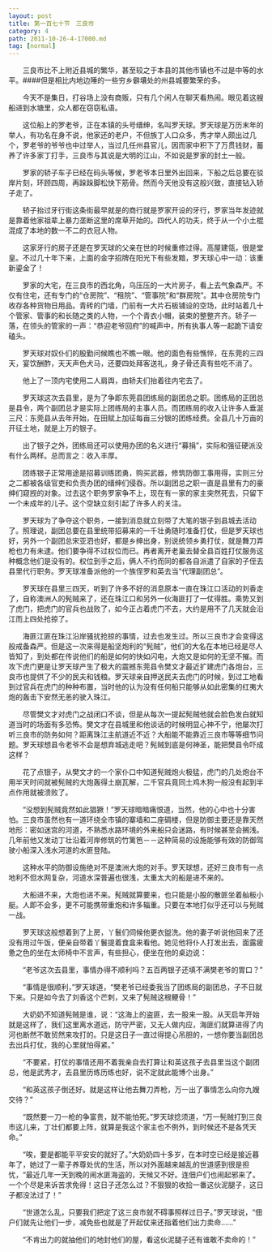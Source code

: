 ```yaml
---
layout: post
title: 第一百七十节　三良市
category: 4
path: 2011-10-26-4-17000.md
tag: [normal]
---
```


　　三良市比不上附近县城的繁华，甚至较之于本县的其他市镇也不过是中等的水平。####但是相比内地边陲的一些穷乡僻壤处的州县城要繁荣的多。

　　今天不是集日，打谷场上没有商贩，只有几个闲人在聊天看热闹。眼见着这艘船进到水塘里，众人都在窃窃私语。

　　这位船上的罗老爷，正在本镇的头号缙绅，名叫罗天球。罗天球是万历末年的举人，有功名在身不说，他家还的老户，不但族丁人口众多，秀才举人颇出过几个，罗老爷的爷爷也中过举人，当过几任州县官儿，因而家中积下了万贯钱财，蓄养了许多家丁打手，三良市与其说是大明的江山，不如说是罗家的封土一般。

　　罗家的轿子车子已经在码头等候，罗老爷本日里外出回来，下船之后总要在驳岸片刻，环顾四周，再跺跺脚松快下筋骨。然而今天他没有这般兴致，直接钻入轿子走了。

　　轿子抬过牙行街这条街最早就是的商行就是罗家开设的牙行，罗家当年发迹就是靠着他家祖辈上暴力垄断这里的席草开始的。四代人的功夫，终于从一个小土棍混成了本地的数一不二的衣冠人物。

　　这家牙行的房子还是在罗天球的父亲在世的时候重修过得。高屋建瓴，很是堂皇。不过几十年下来，上面的金字招牌在阳光下有些发黯，罗天球心中一动：该重新鎏金了！

　　罗家的大宅，在三良市的西北角，乌压压的一大片房子，看上去气象森严。不仅有住宅，还有专门的“仓房院”、“租院”、“管事院”和“群房院”。其中仓房院专门收存各种货物日用品。青砖的门墙，门前有一大片石板铺设的空场，此时站着几十个管家、管事的和长随之类的人物，一个个青衣小帽，装束的整整齐齐。轿子一落，在领头的管家的一声：“恭迎老爷回府”的喊声中，所有执事人等一起跪下请安磕头。

　　罗天球对奴仆们的殷勤问候瞧也不瞧一眼。他的面色有些憔悴，在东莞的三四天，宴饮酬酢，天天声色犬马，还要四处拜客送礼，身子骨还真有些吃不消了。

　　他上了一顶内宅使用二人肩舆，由轿夫们抬着往内宅去了。

　　罗天球这次去县里，是为了争即东莞县团练局的副团总之职。团练局的正团总是县令，两个副团总才是实际上团练局的主事人员。而团练局的收入让许多人垂涎三尺：东莞县从去年开始，在田赋上加征每亩三分银的团练经费。全县几十万亩的开征土地，就是上万的银子。

　　出了银子之外，团练局还可以使用办团的名义进行“募捐”，实际和强征硬派没有什么两样。总而言之：收入丰厚。

　　团练银子正常用途是招募训练团勇，购买武器，修筑防御工事用得，实则三分之二都被各级官吏和负责办团的缙绅们侵吞。所以副团总之职一直是县里有力的豪绅们窥觊的对象。过去这个职务罗家争不上，现在有一家的家主突然死去，只留下一个未成年的儿子。这个空缺立刻引起了许多人的关注。

　　罗天球为了争夺这个职务，一接到消息就立刻带了大笔的银子到县城去活动了。照理说，副团总要在县里统带招募来的一千壮勇随时准备打仗，但是罗天球也好，另外一个副团总宋亚泗也好，都是乡绅出身，别说统领乡勇打仗，就是舞刀弄枪也力有未逮。他们要争得不过权位而已。再者离开老巢去替全县百姓打仗服务这种概念他们是没有的。权位到手之后，俩人不约而同的都各自派遣了自家的子侄去县里代行职务。罗天球准备派他的一个族侄罗和英去当“代理副团总”。

　　罗天球在县里三四天，听到了许多不好的消息原本一直在珠江口活动的刘香走了，自称澳洲人的髡贼来了，还在珠江口和另外一伙海匪打了一仗得胜。乘势又到了虎门，把虎门的官兵也战败了，如今正占着虎门不去，大约是用不了几天就会沿江而上四处抢掠了。

　　海匪江匪在珠江沿岸骚扰抢掠的事情，过去也发生过。所以三良市才会变得这般戒备森严。但是这一次来得是船坚炮利的“髡贼”，他们的大名在本地已经是尽人皆知了，到处都在传说他们的船是如何的快如闪电，大炮又是如何的无坚不摧。而攻下虎门更是让罗天球产生了极大的震撼东莞县令樊文才最近扩建虎门各炮台，三良市也提供了不少的民夫和钱粮。罗天球亲自押送民夫去虎门的时候，到过工地看到过官兵在虎门的种种布置，当时他的认为没有任何船只能够从如此密集的红夷大炮的轰击下安然无恙的驶入珠江。

　　尽管樊文才对虎门之战闭口不谈，但是从每次一提起髡贼他就会脸色发白就知道当时的场面有多恐怖。樊文才在县城里和他谈话的时候明显心神不宁，他屡次打听三良市的防务如何？距离珠江主航道近不近？大船能不能靠近三良市等等细节问题。罗天球想县令老爷不会是想弃城逃走吧？髡贼到底是何神圣，能把樊县令吓成这样？

　　花了点银子，从樊文才的一个家仆口中知道髡贼炮火极猛，虎门的几处炮台不用半天时间就被髡贼的大炮轰得土崩瓦解，二千官兵竟同土鸡木狗一般没有起到半点作用就被溃败了。

　　“没想到髡贼竟然如此猖獗！”罗天球暗暗痛恨道，当然，他的心中也十分害怕。三良市虽然也有一道环绕全市镇的寨墙和二座碉楼，但是防御主要还是靠天然地形：密如迷宫的河道，不熟悉水路环境的外来船只会迷路，有时候甚至会搁浅。几年前他又发动丁壮沿着河岸修筑的竹篱笆－－这种简易的设施能够有效的防御驾驶小船深入浅水河道的水匪登陆。

　　这种水平的防御设施绝对不是澳洲大炮的对手。罗天球想，还好三良市有一点地利不但水网复杂，河道水深普遍也很浅，太重太大的船是进不来的。

　　大船进不来，大炮也进不来。髡贼就算要来，也只能是小股的散匪坐着舢板小艇。人即不会多，更不可能携带重炮和许多辎重。只要在本地打似乎还可以与髡贼一战。

　　罗天球这般想着到了上房，丫鬟们伺候他更衣盥洗。他的妻子听说他回来了还没有用过午饭，便亲自带着丫鬟提着食盒来看他。她见他将仆人打发出去，面露疲惫之色的坐在太师椅中不言声，有些担心，便坐在他的桌边说：

　　“老爷这次去县里，事情办得不顺利吗？五百两银子还填不满樊老爷的胃口？”

　　“事情是很顺利，”罗天球道，“樊老爷已经委我当了团练局的副团总，子不日就下来。只是如今去了刘香这个芒刺，又来了髡贼这根鲠骨！”

　　大奶奶不知道髡贼是谁，说：“这海上的盗匪，去一股来一股。从天启年开始就是这样了，我们这里离水道远，防守严密，又无人做内应，海匪们就算进得了内河也断然不敢贸然来攻打的。只是这日子一直过得提心吊胆的，一想你要当副团总去出兵打仗，我的心里就怕得紧。”

　　“不要紧，打仗的事情还用不着我亲自去打算让和英这孩子去县里当这个副团总，他是武秀才，去县里历练历练也好，说不定就此能博个出身。”

　　“和英这孩子倒还好。就是这样让他去舞刀弄枪，万一出了事情怎么向你九嫂交待？”

　　“既然要一刀一枪的争富贵，就不能怕死。”罗天球捻须道，“万一髡贼打到三良市这儿来，丁壮们都要上阵，就算是我这个家主也不例外，到时候还不是各凭天命。”

　　“唉，要是都能平平安安的就好了。”大奶奶四十多岁，在本时空已经是接近暮年了，她过了一辈子养尊处优的生活，所以对外面越来越乱的世道感到很是担忧，“最近几年一天到晚的闹水匪海盗的，天候又不好。连佃户们也闹起邪来了。一个个尽是来诉苦求免得！这日子还怎么过？不狠狠的收拾一番这伙泥腿子，这日子都没法过了！”

　　“世道怎么乱，只要我们把定了这三良市就不碍事照样过日子。”罗天球说，“佃户们就先让他们一步，减免些也就是了开起仗来还指着他们出力卖命……”

　　“不肯出力的就抽他们的地封他们的屋，看这伙泥腿子还有谁敢不卖命的！”
